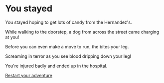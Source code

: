 # You stayed

You stayed hoping to get lots of candy from the Hernandez's.

While walking to the doorstep, a dog from across the street came charging at you!

Before you can even make a move to run, the bites your leg.

Screaming in terror as you see blood dripping down your leg!

You're injured badly and ended up in the hospital. 

[Restart your adventure](../README.md)